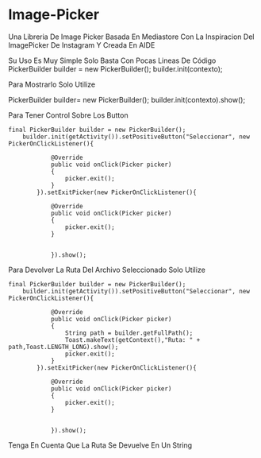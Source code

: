 # Image-Picker
Una Libreria De Image Picker Basada En Mediastore Con La Inspiracion Del ImagePicker De Instagram Y Creada En AIDE

Su Uso Es Muy Simple Solo Basta Con Pocas Lineas De Código
PickerBuilder builder = new PickerBuilder();
builder.init(contexto);

Para Mostrarlo Solo Utilize

PickerBuilder builder= new PickerBuilder();
builder.init(contexto).show();

Para Tener Control Sobre Los Button

	final PickerBuilder builder = new PickerBuilder();
		builder.init(getActivity()).setPositiveButton("Seleccionar", new PickerOnClickListener(){

				@Override
				public void onClick(Picker picker)
				{
					picker.exit();
				}
			}).setExitPicker(new PickerOnClickListener(){

				@Override
				public void onClick(Picker picker)
				{
					picker.exit();
				}

					
				}).show();

Para Devolver La Ruta Del Archivo Seleccionado Solo Utilize

	final PickerBuilder builder = new PickerBuilder();
		builder.init(getActivity()).setPositiveButton("Seleccionar", new PickerOnClickListener(){

				@Override
				public void onClick(Picker picker)
				{
					String path = builder.getFullPath();
					Toast.makeText(getContext(),"Ruta: " + path,Toast.LENGTH_LONG).show();
					picker.exit();
				}
			}).setExitPicker(new PickerOnClickListener(){

				@Override
				public void onClick(Picker picker)
				{
					picker.exit();
				}

					
				}).show();

Tenga En Cuenta Que La Ruta Se Devuelve En Un String
